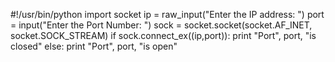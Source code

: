#!/usr/bin/python 
import socket 
ip = raw_input("Enter the IP address: ")
port = input("Enter the  Port Number: ")
sock = socket.socket(socket.AF_INET, socket.SOCK_STREAM)
if sock.connect_ex((ip,port)):
	print "Port", port, "is closed"
else: 
	print "Port", port, "is open"
